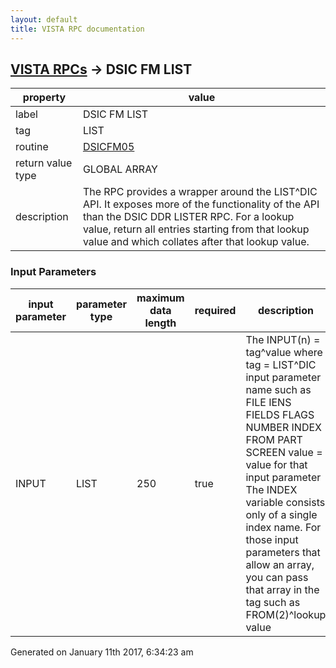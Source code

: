 ```yaml
---
layout: default
title: VISTA RPC documentation
---
```




## [VISTA RPCs](TableOfContent.md) &#8594; DSIC FM LIST 

 property | value 
--- | --- 
 label | DSIC FM LIST
 tag | LIST
 routine | [DSICFM05](http://code.osehra.org/dox/Routine_DSICFM05_source.html)
 return value type | GLOBAL ARRAY
 description | The RPC provides a wrapper around the LIST^DIC API.  It exposes more of the functionality of the API than the DSIC DDR LISTER RPC. For a lookup value, return all entries starting from that lookup value and which collates after that lookup value.

### Input Parameters

| input parameter | parameter type | maximum data length | required | description | 
| --- | --- | --- | --- | --- | 
| INPUT | LIST | 250 | true | The INPUT(n) = tag^value  where  tag = LIST^DIC input parameter name such as        FILE  IENS  FIELDS  FLAGS  NUMBER  INDEX  FROM  PART  SCREEN  value = value for that input parameter The INDEX variable consists only of a single index name. For those input parameters that allow an array, you can pass that array in the tag such as FROM(2)^lookup value | 




Generated on January 11th 2017, 6:34:23 am